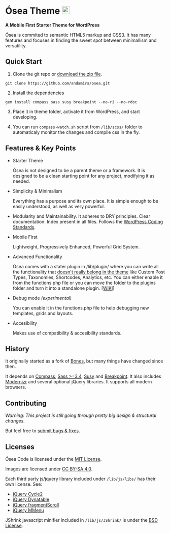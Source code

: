 # Ósea Theme <img src="https://raw.githubusercontent.com/andamira/osea/master/lib/img/apple-touch-icon.png" alt="Icon" title="Ósea means 'from the nature of the bone' in spanish" width="24" height="24">

**A Mobile First Starter Theme for WordPress**

Ósea is commited to semantic HTML5 markup and CSS3. It has many features and focuses in finding the sweet spot between minimallism and versatility.

## Quick Start

1. Clone the git repo or [download the zip file](https://github.com/andamira/osea/archive/master.zip).

  `git clone https://github.com/andamira/osea.git`

2. Install the dependencies

  `gem install compass sass susy breakpoint --no-ri --no-rdoc`

3. Place it in theme folder, activate it from WordPress, and start developing.

4. You can run `compass-watch.sh` script from `/lib/scss/` folder to automaticaly monitor the changes and compile css in the fly.

## Features & Key Points

* Starter Theme

  Ósea is not designed to be a parent theme or a framework. It is designed to be a clean starting point for any project, modifying it as needed.

* Simplicity & Minimalism

  Everything has a purpose and its own place. It is simple enough to be easily understood, as well as very powerful.

* Modularity and Maintainability.
	It adheres to DRY principles. Clear documentation. Index present in all files. Follows the [WordPress Coding Standards](https://make.wordpress.org/core/handbook/coding-standards/).

* Mobile First

  Lightweight, Progressively Enhanced, Powerful Grid System.

* Advanced Functionality

  Ósea comes with a stater plugin in /lib/plugin/ where you can write all the functionality that [doesn't really belong in the theme](http://justintadlock.com/archives/2013/09/14/why-custom-post-types-belong-in-plugins) like Custom Post Types, Taxonomies, Shortcodes, Analytics, etc. You can either enable it from the functions.php file or you can move the folder to the plugins folder and turn it into a standalone plugin. [[WIKI]](https://github.com/andamira/osea/wiki/Plugin)

* Debug mode *(experimental)*

  You can enable it in the functions.php file to help debugging new templates, grids and layouts.

* Accesibility

  Makes use of compatibility & accesibility standards.

## History

It originally started as a fork of [Bones](https://github.com/eddiemachado/bones), but many things have changed since then.

It depends on [Compass](http://compass-style.org), [Sass >=3.4](http://sass-lang.com/), [Susy](http://susy.oddbird.net/) and [Breakpoint](http://breakpoint-sass.com/). It also includes [Modernizr](http://modernizr.com/) and several optional jQuery libraries. It supports all modern browsers.


## Contributing

_Warning: This project is still going through pretty big design & structural changes._

But feel free to [submit bugs & fixes](https://github.com/andamira/osea/issues).

## Licenses

Ósea Code is licensed under the [MIT License](http://opensource.org/licenses/MIT).

Images are licensed under [CC BY-SA 4.0](https://creativecommons.org/licenses/by-sa/4.0/).

Each third party js/jquery library included under `/lib/js/libs/` has their own license. See:
- [jQuery Cycle2](https://github.com/malsup/cycle2#copyright-and-license)
- [jQuery Dynatable](http://www.dynatable.com/license)
- [jQuery fragmentScroll](https://github.com/miWebb/jQuery.fragmentScroll/blob/master/LICENSE)
- [jQuery MMenu](https://github.com/BeSite/jQuery.mmenu#licence)

JShrink javascript minifier included in `/lib/js/JShrink/` is under the [BSD License](https://github.com/tedious/JShrink/blob/master/LICENSE).

